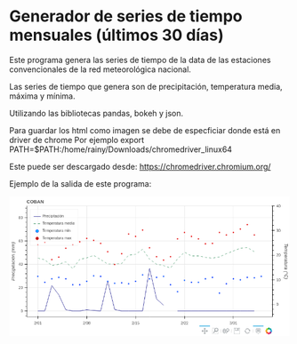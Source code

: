 # Generador de series de tiempo mensuales (últimos 30 días)

Este programa genera las series de tiempo de la data de las estaciones convencionales de la red meteorológica nacional. 

Las series de tiempo que genera son de precipitación, temperatura media, máxima y mínima. 


Utilizando las bibliotecas pandas, bokeh y json.

Para guardar los html como imagen se debe de especficiar donde está en driver de chrome 
Por ejemplo
    export PATH=$PATH:/home/rainy/Downloads/chromedriver_linux64

Este puede ser descargado desde: 
    https://chromedriver.chromium.org/

Ejemplo de la salida de este programa:

![Gráfica](https://raw.githubusercontent.com/Climatologia-INSIVUMEH/dataset/master/img/COBAN.png?token=GHSAT0AAAAAAB5LMDEBJ45DQTYINQXPSGVCZA3IDJQ)

